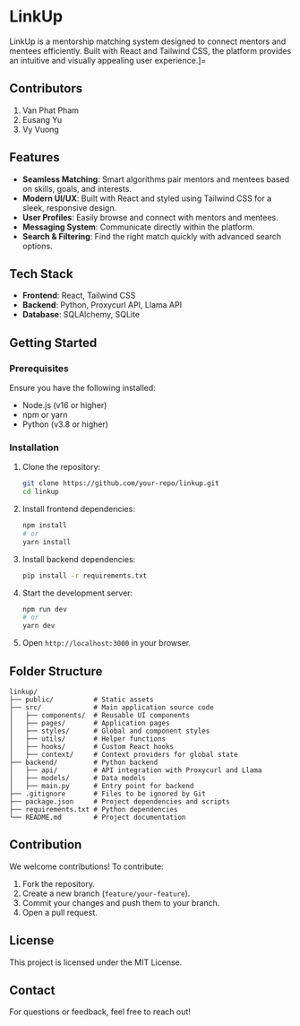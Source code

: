 # LinkUp

LinkUp is a mentorship matching system designed to connect mentors and mentees efficiently. Built with React and Tailwind CSS, the platform provides an intuitive and visually appealing user experience.]=

## Contributors
1. Van Phat Pham
2. Eusang Yu
3. Vy Vuong

## Features
- **Seamless Matching**: Smart algorithms pair mentors and mentees based on skills, goals, and interests.
- **Modern UI/UX**: Built with React and styled using Tailwind CSS for a sleek, responsive design.
- **User Profiles**: Easily browse and connect with mentors and mentees.
- **Messaging System**: Communicate directly within the platform.
- **Search & Filtering**: Find the right match quickly with advanced search options.

## Tech Stack
- **Frontend**: React, Tailwind CSS
- **Backend**: Python, Proxycurl API, Llama API
- **Database**: SQLAlchemy, SQLite

## Getting Started
### Prerequisites
Ensure you have the following installed:
- Node.js (v16 or higher)
- npm or yarn
- Python (v3.8 or higher)

### Installation
1. Clone the repository:
   ```sh
   git clone https://github.com/your-repo/linkup.git
   cd linkup
   ```
2. Install frontend dependencies:
   ```sh
   npm install
   # or
   yarn install
   ```
3. Install backend dependencies:
   ```sh
   pip install -r requirements.txt
   ```
4. Start the development server:
   ```sh
   npm run dev
   # or
   yarn dev
   ```
5. Open `http://localhost:3000` in your browser.

## Folder Structure
```
linkup/
├── public/          # Static assets
├── src/             # Main application source code
│   ├── components/  # Reusable UI components
│   ├── pages/       # Application pages
│   ├── styles/      # Global and component styles
│   ├── utils/       # Helper functions
│   ├── hooks/       # Custom React hooks
│   ├── context/     # Context providers for global state
├── backend/         # Python backend
│   ├── api/         # API integration with Proxycurl and Llama
│   ├── models/      # Data models
│   ├── main.py      # Entry point for backend
├── .gitignore       # Files to be ignored by Git
├── package.json     # Project dependencies and scripts
├── requirements.txt # Python dependencies
└── README.md        # Project documentation
```

## Contribution
We welcome contributions! To contribute:
1. Fork the repository.
2. Create a new branch (`feature/your-feature`).
3. Commit your changes and push them to your branch.
4. Open a pull request.

   

## License
This project is licensed under the MIT License.

## Contact
For questions or feedback, feel free to reach out!

